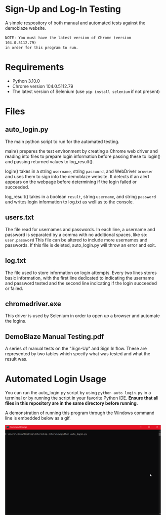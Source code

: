 # Sign-Up and Log-In Testing

A simple respository of both manual and automated tests against the demoblaze website.

    NOTE: You must have the latest version of Chrome (version 104.0.5112.79) 
    in order for this program to run.

# Requirements
 - Python 3.10.0
 -  Chrome version 104.0.5112.79
 - The latest version of Selenium (use `pip install selenium` if not present)

# Files
## auto_login.py

The main python script to run for the automated testing. 

main() prepares the test environment by creating a Chrome web driver and reading into files to prepare login information before passing these to login() and passing returned values to log_result().

login() takes in a string `username`, string `password`, and WebDriver `browser` and uses them to sign into the demoblaze website. It detects if an alert appears on the webpage before determining if the login failed or succeeded.

log_result() takes in a boolean `result`, string `username`, and string `password` and writes login information to log.txt as well as to the console.

## users.txt
The file read for usernames and passwords. In each line, a username and password is separated by a comma with no additional spaces, like so:
`user,password`
This file can be altered to include more usernames and passwords. If this file is deleted, auto_login.py will throw an error and exit.

## log.txt
The file used to store information on login attempts. Every two lines stores basic information, with the first line dedicated to indicating the username and password tested and the second line indicating if the login succeeded or failed.

## chromedriver.exe
This driver is used by Selenium in order to open up a browser and automate the logins.

## DemoBlaze Manual Testing.pdf
A series of manual tests on the "Sign-Up" and Sign In flow. These are represented by two tables which specify what was tested and what the result was.

# Automated Login Usage
You can run the auto_login.py script by using `python auto_login.py` in a terminal or by running the script in your favorite Python IDE. **Ensure that all files in this repository are in the same directory before running.**

A demonstration of running this program through the Windows command line is embedded below as a gif.

![Gif of the use of the automated login script](auto_login.gif)